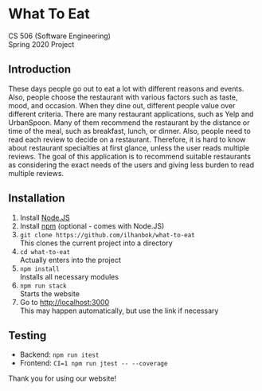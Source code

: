 # What To Eat

CS 506 (Software Engineering)<br />
Spring 2020 Project

## Introduction

These days people go out to eat a lot with different reasons and events. Also,
people choose the restaurant with various factors such as taste, mood, and occasion.
When they dine out, different people value over different criteria. There are many
restaurant applications, such as Yelp and UrbanSpoon. Many of them recommend the
restaurant by the distance or time of the meal, such as breakfast, lunch, or dinner. Also,
people need to read each review to decide on a restaurant. Therefore, it is hard to know
about restaurant specialties at first glance, unless the user reads multiple reviews. The
goal of this application is to recommend suitable restaurants as considering the exact
needs of the users and giving less burden to read multiple reviews.

## Installation

1. Install [Node.JS](https://nodejs.org/en/)
2. Install [npm](https://www.npmjs.com/get-npm) (optional - comes with Node.JS)
3. `git clone https://github.com/ilhanbok/what-to-eat`<br />
This clones the current project into a directory
4. `cd what-to-eat`<br />
Actually enters into the project
5. `npm install`<br />
Installs all necessary modules
6. `npm run stack`<br />
Starts the website
7. Go to [http://localhost:3000](http://localhost:3000)<br />
This may happen automatically, but use the link if necessary

## Testing
- Backend: `npm run itest`
- Frontend: `CI=1 npm run jtest -- --coverage`

Thank you for using our website!
